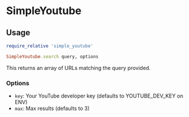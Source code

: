 # SimpleYoutube

## Usage


```ruby
require_relative 'simple_youtube'

SimpleYoutube.search query, options
```

This returns an array of URLs matching the query provided.

### Options

* `key`: Your YouTube developer key (defaults to YOUTUBE_DEV_KEY on ENV)
* `max`: Max results (defaults to 3)